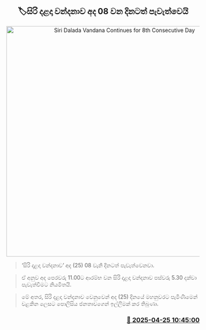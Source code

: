 <p align='center'><b><h2 align='center' title='Siri Dalada Vandana Continues for 8th Consecutive Day'>🏷සිරි දළදා වන්දනාව අද 08 වන දිනටත් පැවැත්වෙයි</h2></b></p>
<p align='center'><img src='https://helakuru.sgp1.cdn.digitaloceanspaces.com/esana/images/lib/sri-dalada-wandanawa.jpg' width='600' alt='Siri Dalada Vandana Continues for 8th Consecutive Day'></p>

> ‘සිරි දළදා වන්දනාව’ අද (25) 08 වැනි දිනටත් පැවැත්වෙනවා.

> ඒ අනුව අද පෙරවරු 11.00ට ආරම්භ වන සිරි දළදා වන්දනාව පස්වරු 5.30 දක්වා පැවැත්වීමට නියමිතයි.

> මේ අතර, සිරි දළදා වන්දනාව වෙනුවෙන් අද (25) දිනයේ මහනුවරට පැමිණීමෙන් වළකින ලෙසට පොලිසිය ජනතාවගෙන් ඉල්ලීමක් කර තිබුණා.



<h3 align='right'><a href='https://www.helakuru.lk/esana/p/109532/'>📅 2025-04-25 10:45:00</a></h3>
